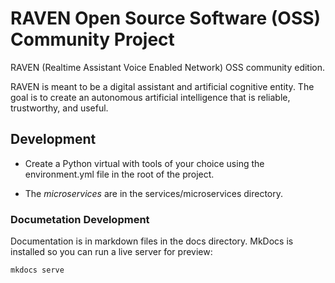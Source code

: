# RAVEN Open Source Software (OSS) Community Project

RAVEN (Realtime Assistant Voice Enabled Network) OSS community edition.

RAVEN is meant to be a digital assistant and artificial cognitive entity. The goal is to create an autonomous artificial intelligence that is reliable, trustworthy, and useful. 

## Development

- Create a Python virtual with tools of your choice using the environment.yml file in the root of the project.

- The *microservices* are in the services/microservices directory.

### Documetation Development

Documentation is in markdown files in the docs directory. MkDocs is installed so you can run a live server for preview:

```
mkdocs serve

```